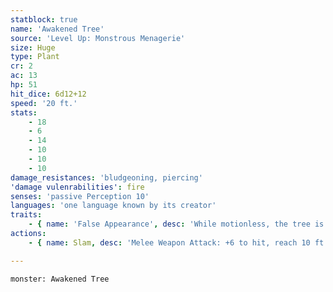 ```yaml
---
statblock: true
name: 'Awakened Tree'
source: 'Level Up: Monstrous Menagerie'
size: Huge
type: Plant
cr: 2
ac: 13
hp: 51
hit_dice: 6d12+12
speed: '20 ft.'
stats:
    - 18
    - 6
    - 14
    - 10
    - 10
    - 10
damage_resistances: 'bludgeoning, piercing'
'damage vulenrabilities': fire
senses: 'passive Perception 10'
languages: 'one language known by its creator'
traits:
    - { name: 'False Appearance', desc: 'While motionless, the tree is indistinguishable from a normal tree.' }
actions:
    - { name: Slam, desc: 'Melee Weapon Attack: +6 to hit, reach 10 ft., one target. Hit: 14 (3d6+4) bludgeoning damage.' }

---
```

```statblock
monster: Awakened Tree
```
